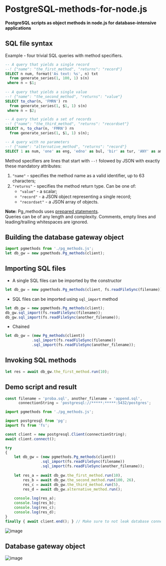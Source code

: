 # PostgreSQL-methods-for-node.js
**PostgreSQL scripts as object methods in node.js for database-intensive applications**  

## SQL file syntax

Example - four trivial SQL queries with method specifiers.
```sql
-- A query that yields a single record
--! {"name": "the_first_method", "returns": "record"}
SELECT n num, format('As text: %s', n) txt
  from generate_series(1, 100, 1) s(n)
 where n = $1;
  
-- A query that yields a single value
--! {"name": "the_second_method", "returns": "value"}
SELECT to_char(n, 'FMRN') rn
  from generate_series(1, $1, 1) s(n)
 where n = $2;

-- A query that yields a set of records
--! {"name": "the_third_method", "returns": "recordset"}
SELECT n, to_char(n, 'FMRN') rn
  from generate_series(1, $1, 1) s(n);

-- A query with no parameters
--! {"name": "alternative_method", "returns": "record"}
SELECT 1 as num, 'one' as eng, 'edno' as bul, 'bir' as tur, 'ANY' as amount;
```
Method specifiers are lines that start with `--!` folowed by JSON with exactly these mandatory attributes:
1. `"name"` - specifies the method name as a valid identifier, up to 63 characters;
2. `"returns"` - specifies the method return type. Can be one of:
   * `"value"` - a scalar;
   * `"record"` - a JSON object representing a single record;
   * `"recordset"` - a JSON array of objects.  

**Note:** Pg_methods uses [prepared statements](https://node-postgres.com/features/queries#prepared-statements).  
Queries can be of any length and complexity. Comments, empty lines and leading/trailing whitespaces are ignored.  


## Building the database gateway object  
```js
import pgmethods from './pg_methods.js';
let db_gw = new pgmethods.Pg_methods(client);
```
## Importing SQL files  
- A single SQL files can be imported by the constructor
```js
let db_gw = new pgmethods.Pg_methods(client, fs.readFileSync(filename));
```
- SQL files can be imported using `sql_import` method
```js
let db_gw = new pgmethods.Pg_methods(client);
db_gw.sql_import(fs.readFileSync(filename));
db_gw.sql_import(fs.readFileSync(another_filename));
```
- Chained
```js
let db_gw = (new Pg_methods(client))
            .sql_import(fs.readFileSync(filename))
            .sql_import(fs.readFileSync(another_filename));
```
## Invoking SQL methods
```js
let res = await db_gw.the_first_method.run(10);
```
## Demo script and result
```js
const filename = 'proba.sql', another_filename = 'append.sql',
      connectionString = 'postgresql://*****:*****:5432/postgres';

import pgmethods from './pg_methods.js';

import postgresql from 'pg';
import fs from 'fs';

const client = new postgresql.Client(connectionString);
await client.connect();

try
{
    let db_gw = (new pgmethods.Pg_methods(client))
                .sql_import(fs.readFileSync(filename))
                .sql_import(fs.readFileSync(another_filename));
    
    let res_a = await db_gw.the_first_method.run(10),
        res_b = await db_gw.the_second_method.run(100, 26),
        res_c = await db_gw.the_third_method.run(5),
        res_d = await db_gw.alternative_method.run();
    
    console.log(res_a);
    console.log(res_b);
    console.log(res_c);
    console.log(res_d);
}
finally { await client.end(); } // Make sure to not leak database connections
```
![image](https://github.com/stefanov-sm/PostgreSQL-methods-for-node.js/assets/26185804/47106fa5-8f73-4691-a129-cac8659a1f08)

## Database gateway object
![image](https://github.com/stefanov-sm/node.js-Pg_methods/assets/26185804/89ae03bb-610e-46fe-94db-db3bfa069d17)


